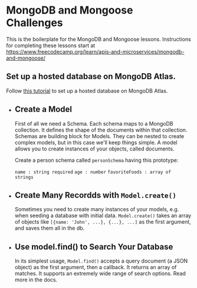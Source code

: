 # MongoDB and Mongoose Challenges

This is the boilerplate for the MongoDB and Mongoose lessons. Instructions for completing these lessons start at https://www.freecodecamp.org/learn/apis-and-microservices/mongodb-and-mongoose/

## Set up a hosted database on MongoDB Atlas.

Follow [this tutorial](https://www.freecodecamp.org/news/get-started-with-mongodb-atlas/) to set up a hosted database on MongoDB Atlas.

- ## Create a Model
  First of all we need a Schema. Each schema maps to a MongoDB collection. It defines the shape of the documents within that collection. Schemas are         building block for Models. They can be nested to create complex models, but in this case we'll keep things simple. A model allows you to create instances   of your objects, called documents.

  Create a person schema called `personSchema` having this prototype:
 
  `name : string required`
  `age : number`
  `favoriteFoods : array of strings`
  
- ## Create Many Recordds with `Model.create()`
  Sometimes you need to create many instances of your models, e.g. when seeding a database with initial data. `Model.create()` takes an array of objects like `[{name: 'John', ...}, {...}, ...]` as the first argument, and saves them all in the db. 

- ## Use model.find() to Search Your Database
  In its simplest usage, `Model.find()` accepts a query document (a JSON object) as the first argument, then a callback. It returns an array of matches. It supports an extremely wide range of search options. Read more in the docs.
